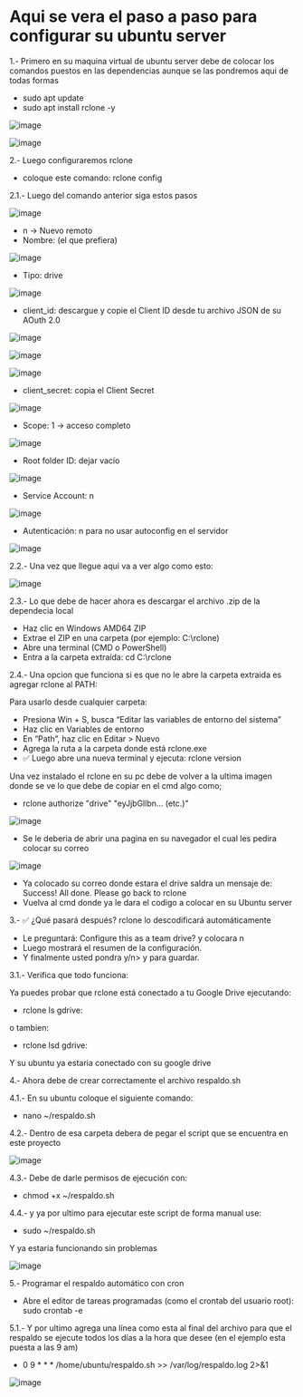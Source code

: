 # Aqui se vera el paso a paso para configurar su ubuntu server

1.- Primero en su maquina virtual de ubuntu server debe de colocar los comandos puestos en las dependencias aunque se las pondremos aqui de todas formas

- sudo apt update
- sudo apt install rclone -y

![image](https://github.com/user-attachments/assets/d0118e8f-2d4e-4932-bd37-34a50272e4b8)

![image](https://github.com/user-attachments/assets/0a3444b3-c555-4984-8f58-fc4b12f0e2b8)



2.- Luego configuraremos rclone

- coloque este comando: rclone config
  
2.1.- Luego del comando anterior siga estos pasos

![image](https://github.com/user-attachments/assets/f96208ad-1158-42a0-8527-1264914da965)

- n → Nuevo remoto
- Nombre: (el que prefiera)

![image](https://github.com/user-attachments/assets/894e7ab0-8163-49a0-b291-a3967512d847)

- Tipo: drive

![image](https://github.com/user-attachments/assets/313f5d33-28d3-46df-b150-43418e9b5d5d)

- client_id: descargue y copie el Client ID desde tu archivo JSON de su AOuth 2.0

![image](https://github.com/user-attachments/assets/bd560e8b-4889-414c-a9fd-43f4a36f6cc9)

![image](https://github.com/user-attachments/assets/105c0c77-5e2f-4c6d-a0e4-f7d5c925690e)

![image](https://github.com/user-attachments/assets/f7ddd595-01eb-4910-9662-5b49d1a251ce)

- client_secret: copia el Client Secret

![image](https://github.com/user-attachments/assets/d7121ae1-4fa1-411b-afa3-b8a7718d4644)

- Scope: 1 → acceso completo

![image](https://github.com/user-attachments/assets/6c3bc9fa-9e65-4e8c-9ddd-6404db3114f8)

- Root folder ID: dejar vacío

![image](https://github.com/user-attachments/assets/9309e1a0-f902-4385-b6c7-4df3f0c6557c)

- Service Account: n

![image](https://github.com/user-attachments/assets/bebb5833-ee17-499e-8066-d1438be50212)

- Autenticación: n para no usar autoconfig en el servidor

![image](https://github.com/user-attachments/assets/5ef6990c-7e11-4a8d-89ed-0ecde9e62d8d)

2.2.- Una vez que llegue aqui va a ver algo como esto:

![image](https://github.com/user-attachments/assets/71c82ad4-6952-4b6a-a246-9a1da81d75bd)

2.3.- Lo que debe de hacer ahora es descargar el archivo .zip de la dependecia local

- Haz clic en Windows AMD64 ZIP
- Extrae el ZIP en una carpeta (por ejemplo: C:\rclone)
- Abre una terminal (CMD o PowerShell)
- Entra a la carpeta extraída: cd C:\rclone

2.4.- Una opcion que funciona si es que no le abre la carpeta extraida es agregar rclone al PATH:

Para usarlo desde cualquier carpeta:

- Presiona Win + S, busca “Editar las variables de entorno del sistema”
- Haz clic en Variables de entorno
- En “Path”, haz clic en Editar > Nuevo
- Agrega la ruta a la carpeta donde está rclone.exe
- ✅ Luego abre una nueva terminal y ejecuta: rclone version

Una vez instalado el rclone en su pc debe de volver a la ultima imagen donde se ve lo que debe de copiar en el cmd algo como;

- rclone authorize "drive" "eyJjbGllbn... (etc.)"

![image](https://github.com/user-attachments/assets/74db7338-53de-415c-b401-4b16c86d71ca)

- Se le deberia de abrir una pagina en su navegador el cual les pedira colocar su correo

![image](https://github.com/user-attachments/assets/da878565-3795-4e06-b52e-0272fbce173e)

- Ya colocado su correo donde estara el drive saldra un mensaje de: Success! All done. Please go back to rclone
- Vuelva al cmd donde ya le dara el codigo a colocar en su Ubuntu server

3.- ✅ ¿Qué pasará después? rclone lo descodificará automáticamente

- Le preguntará: Configure this as a team drive? y colocara n
- Luego mostrará el resumen de la configuración.
- Y finalmente usted pondra y/n> y para guardar.

3.1.- Verifica que todo funciona:

Ya puedes probar que rclone está conectado a tu Google Drive ejecutando:

- rclone ls gdrive:

o tambien:

- rclone lsd gdrive:

Y su ubuntu ya estaria conectado con su google drive

4.- Ahora debe de crear correctamente el archivo respaldo.sh

4.1.- En su ubuntu coloque el siguiente comando:

- nano ~/respaldo.sh

4.2.- Dentro de esa carpeta debera de pegar el script que se encuentra en este proyecto

![image](https://github.com/user-attachments/assets/8b548182-89db-4221-abf7-a3200ba3cf5d)

4.3.- Debe de darle permisos de ejecución con: 

- chmod +x ~/respaldo.sh

4.4.- y ya por ultimo para ejecutar este script de forma manual use:

- sudo ~/respaldo.sh

Y ya estaria funcionando sin problemas

![image](https://github.com/user-attachments/assets/e65f2173-1eda-4ff5-85cd-b5169a4be71c)

5.- Programar el respaldo automático con cron

- Abre el editor de tareas programadas (como el crontab del usuario root): sudo crontab -e

5.1.- Y por ultimo agrega una línea como esta al final del archivo para que el respaldo se ejecute todos los días a la hora que desee (en el ejemplo esta puesta a las 9 am)

- 0 9 * * * /home/ubuntu/respaldo.sh >> /var/log/respaldo.log 2>&1

![image](https://github.com/user-attachments/assets/a6a27076-ec12-493f-b1cd-9a9920779b25)
